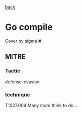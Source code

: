 [back](../index.md)
# Go compile
Cover by sigma :x: 
## MITRE
### Tactic
defense-evasion
### technique
T1027.004
Many more think to do...